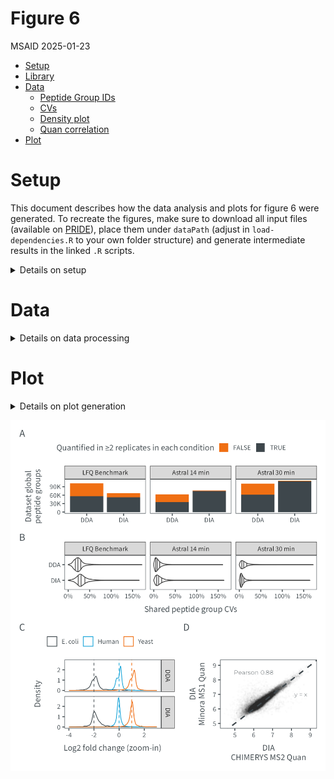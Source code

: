 # Figure 6
MSAID
2025-01-23

- [Setup](#setup)
- [Library](#library)
- [Data](#data)
  - [Peptide Group IDs](#peptide-group-ids)
  - [CVs](#cvs)
  - [Density plot](#density-plot)
  - [Quan correlation](#quan-correlation)
- [Plot](#plot)

# Setup

This document describes how the data analysis and plots for figure 6
were generated. To recreate the figures, make sure to download all input
files (available on
[PRIDE](https://www.ebi.ac.uk/pride/archive?keyword=PXD053241)), place
them under `dataPath` (adjust in `load-dependencies.R` to your own
folder structure) and generate intermediate results in the linked `.R`
scripts.

<details>
<summary>
Details on setup
</summary>

# Library

``` r
suppressMessages(source(here::here("scripts/load-dependencies.R")))
msaid_quantified <- c("TRUE" = msaid_darkgray, "FALSE" = msaid_orange)
msaid_eFDR <- c("TRUE" = msaid_darkgray, "FALSE" = msaid_red)
msaid_organism <- c("Human" = msaid_blue, "Yeast" = msaid_orange, "E. coli" = msaid_darkgray)

path <- file.path(here::here(), "figure-6")
figurePath <- file.path(dataPath, "data/figure-6")
```

</details>

# Data

<details>
<summary>
Details on data processing
</summary>

[R code to generate all `.csv` input files](id-counts.R)

## Peptide Group IDs

``` r
dtIds <- fread(file.path(figurePath, "figure-6A-counts.csv"))
dtIds[, type := factor(type, c("LFQ Benchmark", "Astral 14 min", "Astral 30 min"))]
dtIds[, condition_MS := factor(condition_MS, c("DDA", "DIA"))]

p_pepGrId <- ggplot(dtIds, aes(x=condition_MS, y=N, fill=isQuanMin2)) +
  geom_bar(stat = "identity") +
  scale_y_continuous(labels = label_number(scale_cut = cut_short_scale())) +
  scale_fill_manual("Quantified in ≥2 replicates in each condition", values = msaid_quantified) +
  facet_grid(cols = vars(type)) +
  theme(legend.position = "top", legend.location = "plot") +
  xlab(NULL) + ylab("Dataset global\npeptide groups")
```

## CVs

``` r
dtCvs <- fread(file.path(figurePath, "figure-6B-CVs.csv"))
dtCvs[, type := factor(type, c("LFQ Benchmark", "Astral 14 min", "Astral 30 min"))]
dtCvs[, condition_MS := factor(condition_MS, c("DDA", "DIA"))]

p_Cvs <- ggplot(dtCvs, aes(x=cv, y=condition_MS)) +
  geom_violin(draw_quantiles = c(0.25, 0.5, 0.75), linewidth = 0.25) +
  scale_x_continuous(labels = label_percent()) +
  scale_y_discrete(limits = rev) +
  facet_grid(cols = vars(type)) +
  xlab("Shared peptide group CVs") + ylab(NULL) +
  theme(plot.background = element_rect(fill = "transparent", colour = NA))
```

## Density plot

``` r
dtLfqOrg <- fread(file.path(figurePath, "figure-6C-density.csv"))
contrastLabels <- c("DDA (Minora MS1 Quan)", "DIA (CHIMERYS MS2 Quan)")
dtLfqOrg[, contrastLabel := factor(contrastLabel, contrastLabels, c("DDA", "DIA"))]
organismLabels <- c("E. coli", "Human", "Yeast")
organismRatios <- setNames(log2(c(0.25, 1, 2)), organismLabels)
dtLfqOrg[, organism := factor(organism, organismLabels)]

dtMaLines <- data.table(YINTERCEPT = organismRatios, organism = factor(organismLabels))

p_lfq_org <- ggplot(dtLfqOrg, aes(x=ratio, color=organism)) +
  geom_density(linewidth=0.25) +
  geom_vline(data=dtMaLines, aes(xintercept=YINTERCEPT, color=organism),
             linetype = "dashed", linewidth = 0.25, show.legend = F) +
  scale_color_manual(NULL, values = msaid_organism) +
  scale_x_continuous(breaks = pretty_breaks(), limits = c(-4, 3)) +
  guides(fill = guide_legend(override.aes = list(color = NA, size = 2))) +
  facet_grid(rows = vars(contrastLabel)) +
  xlab("Log2 fold change (zoom-in)") + ylab("Density") +
  theme(legend.position = "top", legend.location = "plot", axis.title.x = element_text(hjust = 0.8))
```

## Quan correlation

[R code to generate input file `LFQ3_cor_DIA.csv`](id-counts.R)

``` r
dtLfqCor <- fread(file.path(figurePath, "figure-6D-correlation.csv"))
corLfq <- dtLfqCor[, round(cor(log10(2^CHIMERYS), log10(2^Minora), method = "pearson"), 2)]
corLfq <- paste("Pearson", corLfq)

p_lfq_cor <- ggplot(dtLfqCor, aes(x=log10(2^CHIMERYS), y=log10(2^Minora))) +
  rasterise(geom_point(shape = 16L, size = 0.25, alpha = 0.01), dpi = 600) +
  annotate("text", x = 6, y = 8.5, label = corLfq,
           size = 5/.pt, family = "Montserrat Light", color = msaid_darkgray) +
  annotate("text", x = 8.5, y = 7, label = "y = x",
           size = 5/.pt, family = "Montserrat Light", color = msaid_darkgray) +
  geom_abline(slope = 1, intercept = 0, color = msaid_darkgray, linetype = "dashed") +
  xlab("DIA\nCHIMERYS MS2 Quan") + ylab("DIA\nMinora MS1 Quan")
```

</details>

# Plot

<details>
<summary>
Details on plot generation
</summary>

``` r
layout_annotation <- list(c("A", "B", "C", "D"))
layout_design <- "AAAAAA\nBBBBBB\nCCCDDD"

p_fig5 <- p_pepGrId + p_Cvs + p_lfq_org + p_lfq_cor +
  plot_layout(heights = c(1, 1, 2, 1, 1), design = layout_design) +
  plot_annotation(tag_levels = layout_annotation)

ggsave2(file.path(path, "figure-6.pdf"), plot = p_fig5,
        width = 90, height = 100, units = "mm", device = cairo_pdf)
```

    Warning: Removed 256 rows containing non-finite outside the scale range
    (`stat_density()`).

``` r
ggsave2(file.path(path, "figure-6.png"), plot = p_fig5,
        width = 90, height = 100, units = "mm")
```

    Warning: Removed 256 rows containing non-finite outside the scale range
    (`stat_density()`).

</details>

![figure-6](figure-6.png)
